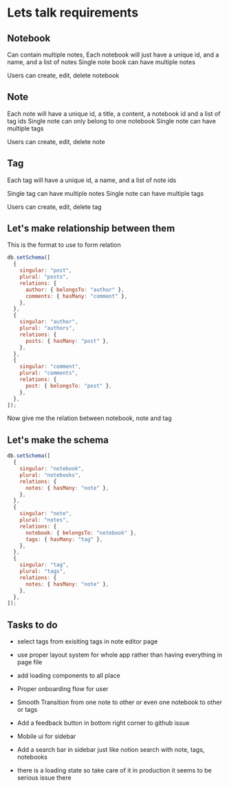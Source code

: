 # Lets talk requirements

## Notebook

Can contain multiple notes,
Each notebook will just have a unique id, and a name, and a list of notes
Single note book can have multiple notes

Users can create, edit, delete notebook

## Note

Each note will have a unique id, a title, a content, a notebook id and a list of tag ids
Single note can only belong to one notebook
Single note can have multiple tags

Users can create, edit, delete note

## Tag

Each tag will have a unique id, a name, and a list of note ids

Single tag can have multiple notes
Single note can have multiple tags

Users can create, edit, delete tag

## Let's make relationship between them

This is the format to use to form relation

```js
db.setSchema([
  {
    singular: "post",
    plural: "posts",
    relations: {
      author: { belongsTo: "author" },
      comments: { hasMany: "comment" },
    },
  },
  {
    singular: "author",
    plural: "authors",
    relations: {
      posts: { hasMany: "post" },
    },
  },
  {
    singular: "comment",
    plural: "comments",
    relations: {
      post: { belongsTo: "post" },
    },
  },
]);
```

Now give me the relation between notebook, note and tag

## Let's make the schema

```js
db.setSchema([
  {
    singular: "notebook",
    plural: "notebooks",
    relations: {
      notes: { hasMany: "note" },
    },
  },
  {
    singular: "note",
    plural: "notes",
    relations: {
      notebook: { belongsTo: "notebook" },
      tags: { hasMany: "tag" },
    },
  },
  {
    singular: "tag",
    plural: "tags",
    relations: {
      notes: { hasMany: "note" },
    },
  },
]);
```

## Tasks to do

- select tags from exisiting tags in note editor page
- use proper layout system for whole app rather than having everything in page file
- add loading components to all place

- Proper onboarding flow for user
- Smooth Transition from one note to other or even one notebook to other or tags

- Add a feedback button in bottom right corner to github issue
- Mobile ui for sidebar
- Add a search bar in sidebar just like notion search with note, tags, notebooks

- there is a loading state so take care of it in production it seems to be serious issue there
